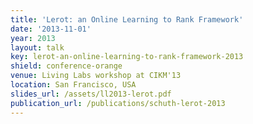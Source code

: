 ```yaml
---
title: 'Lerot: an Online Learning to Rank Framework'
date: '2013-11-01'
year: 2013
layout: talk
key: lerot-an-online-learning-to-rank-framework-2013
shield: conference-orange
venue: Living Labs workshop at CIKM'13
location: San Francisco, USA
slides_url: /assets/ll2013-lerot.pdf
publication_url: /publications/schuth-lerot-2013
---
```

